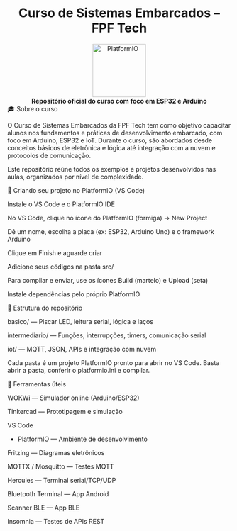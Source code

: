 <div align="center"> <h1>Curso de Sistemas Embarcados – FPF Tech</h1> <img src="https://platformio.org/images/platformio-logo.svg" alt="PlatformIO" width="120"/> <br/> <b>Repositório oficial do curso com foco em ESP32 e Arduino</b> </div>
🎓 Sobre o curso

O Curso de Sistemas Embarcados da FPF Tech tem como objetivo capacitar alunos nos fundamentos e práticas de desenvolvimento embarcado, com foco em Arduino, ESP32 e IoT.
Durante o curso, são abordados desde conceitos básicos de eletrônica e lógica até integração com a nuvem e protocolos de comunicação.

Este repositório reúne todos os exemplos e projetos desenvolvidos nas aulas, organizados por nível de complexidade.

🚀 Criando seu projeto no PlatformIO (VS Code)

Instale o VS Code
 e o PlatformIO IDE

No VS Code, clique no ícone do PlatformIO (formiga) → New Project

Dê um nome, escolha a placa (ex: ESP32, Arduino Uno) e o framework Arduino

Clique em Finish e aguarde criar

Adicione seus códigos na pasta src/

Para compilar e enviar, use os ícones Build (martelo) e Upload (seta)

Instale dependências pelo próprio PlatformIO

📁 Estrutura do repositório

basico/ — Piscar LED, leitura serial, lógica e laços

intermediario/ — Funções, interrupções, timers, comunicação serial

iot/ — MQTT, JSON, APIs e integração com nuvem

Cada pasta é um projeto PlatformIO pronto para abrir no VS Code.
Basta abrir a pasta, conferir o platformio.ini e compilar.

🧰 Ferramentas úteis

WOKWi
 — Simulador online (Arduino/ESP32)

Tinkercad
 — Prototipagem e simulação

VS Code
 + PlatformIO
 — Ambiente de desenvolvimento

Fritzing
 — Diagramas eletrônicos

MQTTX
 / Mosquitto
 — Testes MQTT

Hercules
 — Terminal serial/TCP/UDP

Bluetooth Terminal
 — App Android

Scanner BLE
 — App BLE

Insomnia
 — Testes de APIs REST

